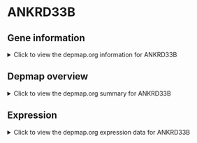 <h1>ANKRD33B</h1>

<h2>Gene information</h2>
<details>
  <summary>Click to view the depmap.org information for ANKRD33B</summary>
  <p><a href="https://depmap.org/portal/gene/ANKRD33B?tab=about" target="_BLANK">Open page in a new tab...</a></p>
  <iframe src="https://depmap.org/portal/gene/ANKRD33B?tab=about" style="border:none;width:100%;height:800px"></iframe>
</details>

<h2>Depmap overview</h2>
<details>
  <summary>Click to view the depmap.org summary for ANKRD33B</summary>
  <p><a href="https://depmap.org/portal/gene/ANKRD33B?tab=overview" target="_BLANK">Open page in a new tab...</a></p>
  <iframe src="https://depmap.org/portal/gene/ANKRD33B?tab=overview" style="border:none;width:100%;height:800px"></iframe>
</details>

<h2>Expression</h2>
<details>
  <summary>Click to view the depmap.org expression data for ANKRD33B</summary>
  <p><a href="https://depmap.org/portal/gene/ANKRD33B?tab=characterization" target="_BLANK">Open page in a new tab...</a></p>
  <iframe src="https://depmap.org/portal/gene/ANKRD33B?tab=characterization" style="border:none;width:100%;height:800px"></iframe>
</details>


<!--
<h2>Reactome Pathway diagram</h2>
<details>
  <summary>Click to view the Reactome pathway for ANKRD33B</summary>
  <p><a href="PURL" target="_BLANK">Open page in a new tab...</a></p>
  PNAME
</details>
-->


